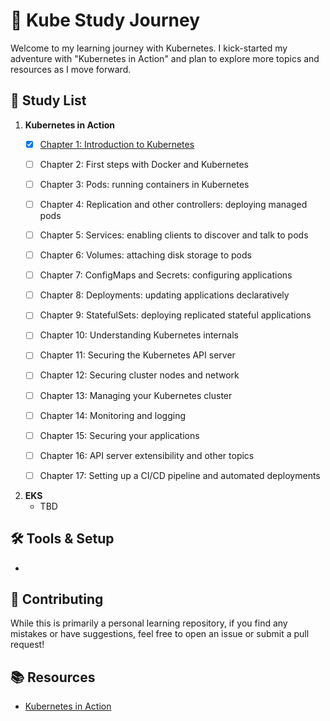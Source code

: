 # 🚀 Kube Study Journey

Welcome to my learning journey with Kubernetes. I kick-started my adventure with "Kubernetes in Action" and plan to explore more topics and resources as I move forward. 

## 📖 Study List

1. **Kubernetes in Action**
   - [x] [Chapter 1: Introduction to Kubernetes](chapters/chapter-01.md)
   - [ ] Chapter 2: First steps with Docker and Kubernetes
   - [ ] Chapter 3: Pods: running containers in Kubernetes
   - [ ] Chapter 4: Replication and other controllers: deploying managed pods
   - [ ] Chapter 5: Services: enabling clients to discover and talk to pods
   - [ ] Chapter 6: Volumes: attaching disk storage to pods
   - [ ] Chapter 7: ConfigMaps and Secrets: configuring applications
   - [ ] Chapter 8: Deployments: updating applications declaratively
   - [ ] Chapter 9: StatefulSets: deploying replicated stateful applications
   - [ ] Chapter 10: Understanding Kubernetes internals
   - [ ] Chapter 11: Securing the Kubernetes API server
   - [ ] Chapter 12: Securing cluster nodes and network
   - [ ] Chapter 13: Managing your Kubernetes cluster
   - [ ] Chapter 14: Monitoring and logging
   - [ ] Chapter 15: Securing your applications
   - [ ] Chapter 16: API server extensibility and other topics
   - [ ] Chapter 17: Setting up a CI/CD pipeline and automated deployments


2. **EKS**
   - TBD


## 🛠 Tools & Setup

- 

## 🤝 Contributing

While this is primarily a personal learning repository, if you find any mistakes or have suggestions, feel free to open an issue or submit a pull request!

## 📚 Resources

- [Kubernetes in Action](https://www.oreilly.com/library/view/kubernetes-in-action/9781617293726/)


